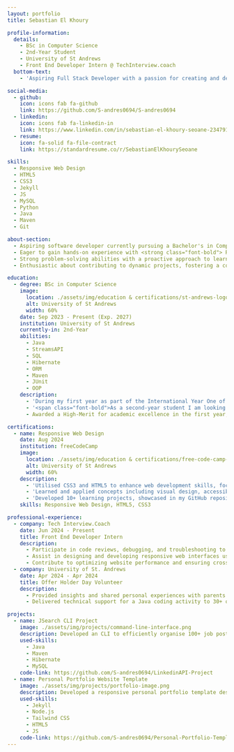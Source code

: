 ```yaml
---
layout: portfolio
title: Sebastian El Khoury

profile-information:
  details:
    - BSc in Computer Science
    - 2nd-Year Student
    - University of St Andrews
    - Front End Developer Intern @ TechInterview.coach
  bottom-text:
    - 'Aspiring Full Stack Developer with a passion for creating and developing anything CS!'

social-media:
  - github:
    icon: icons fab fa-github
    link: https://github.com/S-andres0694/S-andres0694
  - linkedin:
    icon: icons fab fa-linkedin-in
    link: https://www.linkedin.com/in/sebastian-el-khoury-seoane-234791303/
  - resume:
    icon: fa-solid fa-file-contract
    link: https://standardresume.co/r/SebastianElKhourySeoane

skills:
  - Responsive Web Design
  - HTML5
  - CSS3
  - Jekyll
  - JS
  - MySQL
  - Python
  - Java
  - Maven
  - Git

about-section:
  - Aspiring software developer currently pursuing a Bachelor's in Computer Science, with a focus on leveraging programming skills to craft innovative solutions.
  - Eager to gain hands-on experience with <strong class="font-bold"> React.js, Node.js, and Spring Boot, while enhancing expertise in Python, JavaScript, and Full Stack Development. </strong>
  - Strong problem-solving abilities with a proactive approach to learning and adapting, driven by a deep interest in emerging technologies and best practices in software development.
  - Enthusiastic about contributing to dynamic projects, fostering a collaborative environment, and developing skills to address real-world challenges in technology.

education:
  - degree: BSc in Computer Science
    image:
      location: ./assets/img/education & certifications/st-andrews-logo.jpeg
      alt: University of St Andrews
      width: 60%
    date: Sep 2023 - Present (Exp. 2027)
    institution: University of St Andrews
    currently-in: 2nd-Year
    abilities:
      - Java
      - StreamsAPI
      - SQL
      - Hibernate
      - ORM
      - Maven
      - JUnit
      - OOP
    description:
      - 'During my first year as part of the International Year One of Science, I developed a strong foundation in Object Oriented Programming. Similarly, I gained experience in the manipulation of IO streams, data structures and Database Operations.'
      - '<span class="font-bold">As a second-year student I am looking forward to taking modules that will introduce me to the world of operating systems and computer networks, as well as some of the principles of software engineering.</span>'
      - Awarded a High-Merit for academic excellence in the first year, as part of the International Science Year One Programme for CS

certifications:
  - name: Responsive Web Design
    date: Aug 2024
    institution: freeCodeCamp
    image:
      location: ./assets/img/education & certifications/free-code-camp-logo.jpeg
      alt: University of St Andrews
      width: 60%
    description:
      - 'Utilised CSS3 and HTML5 to enhance web development skills, focusing on modern standards and best practices'
      - 'Learned and applied concepts including visual design, accessibility, and responsive web design principles, improving overall web project quality.'
      - 'Developed 10+ learning projects, showcased in my GitHub repository, demonstrating practical application of my acquired web development skills.'
    skills: Responsive Web Design, HTML5, CSS3

professional-experience:
  - company: Tech Interview.Coach
    date: Jun 2024 - Present
    title: Front End Developer Intern
    description:
      - Participate in code reviews, debugging, and troubleshooting to resolve front-end issues efficiently.
      - Assist in designing and developing responsive web interfaces using HTML, CSS, and JavaScript, enhancing user experience across multiple devices.
      - Contribute to optimizing website performance and ensuring cross-browser compatibility.
  - company: University of St. Andrews
    date: Apr 2024 - Apr 2024
    title: Offer Holder Day Volunteer
    description:
      - Provided insights and shared personal experiences with parents and 30+ offer holders, contributing to a more informed decision-making process.
      - Delivered technical support for a Java coding activity to 30+ offer holders, enhancing their understanding of basic programming skills and improving their readiness for the course.

projects:
  - name: JSearch CLI Project
    image: ./assets/img/projects/command-line-interface.png
    description: Developed an CLI to efficiently organise 100+ job postings into a database. Automated the generation and emailing of Excel sheets, resulting in a monthly saving of over 20 hours of manual processing.
    used-skills:
      - Java
      - Maven
      - Hibernate
      - MySQL
    code-link: https://github.com/S-andres0694/LinkedinAPI-Project
  - name: Personal Portfolio Website Template
    image: ./assets/img/projects/portfolio-image.png
    description: Developed a responsive personal portfolio template designed to highlight professional skills, projects, and achievements. Focused on creating a user-friendly and visually appealing design that adapts seamlessly across all devices. The design was inspired by Brittany Chiang's portfolio.
    used-skills:
      - Jekyll
      - Node.js
      - Tailwind CSS
      - HTML5
      - JS
    code-link: https://github.com/S-andres0694/Personal-Portfolio-Template
---
```

